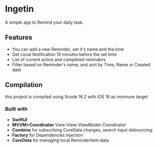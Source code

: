 # Ingetin

A simple app to Remind your daily task.

## Features
- You can add a new Reminder, set it's name and the time 
- Get Local Notification 10 minutes before the set time
- List of current active and completed reminders
- Filter based on Reminder's name, and sort by Time, Name or Created date

## Compilation
this project is compiled using Xcode 16.2 with iOS 16 as minimum target

### Built with
- **SwiftUI**
- **MVVM+Coordinator** View-View-ViewModel-Coordinator
- **Combine** for subscribing CoreData changes, search input debouncing 
- **Factory** for Dependencies Injection
- **CoreData** for managing local ReminderItem data
